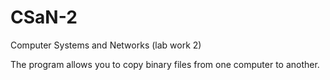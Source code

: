# CSaN-2
Computer Systems and Networks (lab work 2)

The program allows you to copy binary files from one
computer to another.
